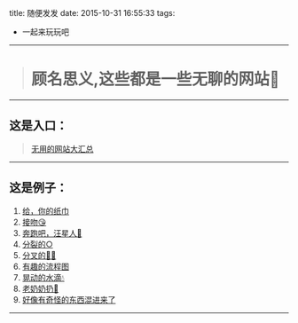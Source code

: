 title: 随便发发
date: 2015-10-31 16:55:33
tags:

- 一起来玩玩吧

---

> # 顾名思义,这些都是一些无聊的网站👀

---

## 这是入口：

> [无用的网站大汇总](http://www.theuselessweb.com/)

---

## 这是例子：

1. [给，你的纸巾](http://www.papertoilet.com/)
2. [接吻😘](http://www.muchbetterthanthis.com/)
3. [奔跑吧，汪星人🐶](http://www.omfgdogs.com/)
4. [分裂的○](http://www.koalastothemax.com/)
5. [分叉的🌸🌲](http://www.taghua.com/)
6. [有趣的流程图](http://www.haneke.net/)
7. [晃动的水滴💧](http://www.sadforjapan.com/)
8. [老奶奶扔🍎](http://iloveyoulikeafatladylovesapples.com/)
9. [好像有奇怪的东西混进来了](http://www.staggeringbeauty.com/)

***